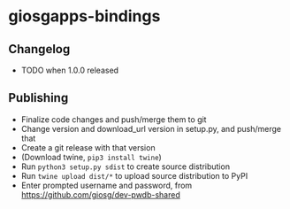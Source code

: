 # giosgapps-bindings

## Changelog
* TODO when 1.0.0 released

## Publishing
* Finalize code changes and push/merge them to git  
* Change version and download_url version in setup.py, and push/merge that  
* Create a git release with that version  
* (Download twine, `pip3 install twine`)  
* Run `python3 setup.py sdist` to create source distribution  
* Run `twine upload dist/*` to upload source distribution to PyPI  
* Enter prompted username and password, from https://github.com/giosg/dev-pwdb-shared  
